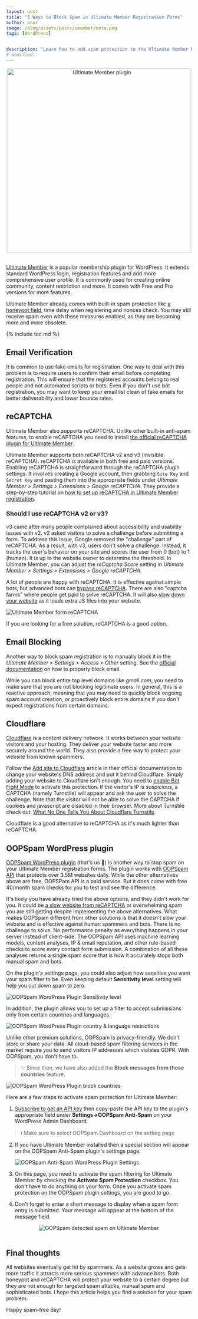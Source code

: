 ```yaml
---
layout: post
title: "5 Ways to Block Spam in Ultimate Member Registration Forms"
author: onar
image: /blog/assets/posts/umember/meta.png
tags: [WordPress]


description: "Learn how to add spam protection to the Ultimate Member Registration Form using these 5 different methods in WordPress."
# modified: 
---
```

<center>
<img loading="lazy"  width="500" alt="Ultimate Member plugin" src="/blog/assets/posts/umember/header.png">
</center>
<br/>

[Ultimate Member](https://ultimatemember.com/) is a popular membership plugin for WordPress. It extends standard WordPress login, registration features and add more comprehensive user profile. It is commonly used for creating online community, content restriction and more. It comes with Free and Pro versions for more features. 

Ultimate Member already comes with built-in spam protection like [a honeypot field](https://www.oopspam.com/blog/ways-to-stop-spam#honeypot-filter-spam-with-a-hidden-field), time delay when registering and nonces check. You may still receive spam even with these measures enabled, as they are becoming more and more obsolete.

{% include toc.md %}

## Email Verification

It is common to use fake emails for registration. One way to deal with this problem is to require users to confirm their email before completing registration. This will ensure that the registered accounts belong to real people and not automated scripts or bots. Even if you don't use bot registration, you may want to keep your email list clean of fake emails for better deliverability and lower bounce rates.

## reCAPTCHA

Ultimate Member also supports reCAPTCHA. Unlike other built-in anti-spam features, to enable reCAPTCHA you need to install [the official reCAPTCHA plugin for Ultimate Member](https://wordpress.org/plugins/um-recaptcha/).

Ultimate Member supports both reCAPTCHA v2 and v3 (invisible reCAPTCHA). reCAPTCHA is available in both free and paid versions. Enabling reCAPTCHA is straightforward through the reCAPTCHA plugin settings. It involves creating a Google account, then grabbing `Site Key` and `Secret Key` and pasting them into the appropriate fields under *Ultimate Member > Settings > Extensions > Google reCAPTCHA*. They provide a step-by-step tutorial on [how to set up reCAPTCHA in Ultimate Member registration](https://docs.ultimatemember.com/article/72-google-recaptcha).

### Should I use reCAPTCHA v2 or v3?

v3 came after many people complained about accessibility and usability issues with v2. v2 asked visitors to solve a challenge before submitting a form. To address this issue, Google removed the "challenge" part of reCAPTCHA. As a result, with v3, users don't solve a challenge. Instead, it tracks the user's behavior on your site and scores the user from 0 (bot) to 1 (human). It is up to the website owner to determine the threshold. In Ultimate Member, you can adjust the *reCaptcha Score* setting in *Ultimate Member > Settings > Extensions > Google reCAPTCHA*.

A lot of people are happy with reCAPTCHA. It is effective against simple bots, but advanced bots can [bypass reCAPTCHA](https://www.oopspam.com/blog/bypassing-captcha). There are also "captcha farms" where people get paid to solve reCAPTCHA. It will also [slow down your website](https://www.oopspam.com/blog/recaptcha-performance-analyses) as it loads extra JS files into your website.

![Ultimate Member form reCAPTCHA](/blog/assets/posts/umember/recaptcha.png "Ultimate Member form reCAPTCHA")

If you are looking for a free solution, reCAPTCHA is a good option.

## Email Blocking

Another way to block spam registration is to manually block it in the *Ultimate Member > Settings > Access > Other* setting. See the [official documentation](https://docs.ultimatemember.com/article/1604-block-email-address-on-registration) on how to properly block email.

While you can block entire top level domains like *gmail.com*, you need to make sure that you are not blocking legitimate users.
In general, this is a reactive approach, meaning that you may need to quickly block ongoing spam account creation, or proactively block entire domains if you don't expect registrations from certain domains.

## Cloudflare

[Cloudflare](https://www.cloudflare.com/) is a content delivery network. It works between your website visitors and your hosting. They deliver your website faster and more securely around the world. They also provide a free way to protect your website from known spammers.

Follow the [Add site to Cloudflare](https://developers.cloudflare.com/fundamentals/get-started/setup/add-site/) article in their official documentation to change your website's DNS address and put it behind Cloudflare. Simply adding your website to Cloudflare isn't enough. You need to [enable Bot Fight Mode](https://developers.cloudflare.com/bots/get-started/free/) to activate this protection. If the visitor's IP is suspicious, a CAPTCHA (namely Turnstile) will appear and ask the user to solve the challenge. Note that the visitor will not be able to solve the CAPTCHA if cookies and javascript are disabled in their browser. More about Turnstile check out: [What No One Tells You About Cloudflare Turnstile](https://www.oopspam.com/blog/cloudflare-turnstile).

Cloudflare is a good alternative to reCAPTCHA as it's much lighter than reCAPTCHA.

## OOPSpam WordPress plugin

[OOPSpam WordPress plugin](https://wordpress.org/plugins/oopspam-anti-spam/) (that's us 👋) is another way to stop spam on your Ultimate Member registration forms. The plugin works with [OOPSpam API](https://www.oopspam.com/) that protects over 3.5M websites daily. While the other alternatives above are free, OOPSPam API is a paid service. But it does come with free 40/month spam checks for you to test and see the difference.

It's likely you have already tried the above options, and they didn't work for you. It could be [a slow website from reCAPTCHA](https://www.oopspam.com/blog/recaptcha-performance-analyses) or overwhelming spam you are still getting despite implementing the above alternatives. What makes OOPSpam different from other solutions is that it doesn't slow your website and is effective against human spammers and bots. There is no challenge to solve. No performance penalty as everything happens in your server instead of client-side. The OOPSpam API uses machine learning models, content analyses, IP & email reputation, and other rule-based checks to score every contact form submission. A combination of all these analyses returns a single spam score that is how it accurately stops both manual spam and bots.

On the plugin's settings page, you could also adjust how sensitive you want your spam filter to be. Even keeping default __Sensitivity level__ setting will help you cut down spam to zero.

![OOPSpam WordPress Plugin Sensitivity level](https://www.oopspam.com/assets/WP_SensitivyLevel.jpg "OOPSpam WordPress Plugin Sensitivity level")

In addition, the plugin allows you to set up a filter to accept submissions only from certain countries and languages.

![OOPSpam WordPress Plugin country & language restrictions](https://www.oopspam.com/assets/country-language-filter.png "OOPSpam WordPress Plugin country & language restrictions")

Unlike other premium solutions, OOPSpam is privacy-friendly. We don't store or share your data. All cloud-based spam filtering services in the market require you to send visitors IP addresses which violates GDPR. With OOPSpam, you don't have to.

> ✨ Since then, we have also added the __Block messages from these countries__ feature.

![OOPSpam WordPress Plugin block countries](https://www.oopspam.com/blog/assets/wp-block-countries.png "OOPSpam WordPress Plugin block countries")

Here are a few steps to activate spam protection for Ultimate Member:

1. [Subscribe to get an API key](https://app.oopspam.com/Identity/Account/Register) then copy-paste the API key to the plugin's appropriate field under __Settings->OOPSpam Anti-Spam__ on your WordPress Admin Dashboard.

> ℹ️ Make sure to select OOPSpam Dashboard on the setting page

2. If you have Ultimate Member installed then a special section will appear on the OOPSpam Anti-Spam plugin's settings page.

    ![OOPSpam Anti-Spam WordPress Plugin Settings](/blog/assets/posts/umember/oopspam-umember-setting.png "OOPSpam Anti-Spam WordPress Plugin Settings")

3. On this page, you need to activate the spam filtering for Ultimate Member by checking the **Activate Spam Protection** checkbox. You don't have to do anything on your form. Once you activate spam protection on the OOPSpam plugin settings, you are good to go.

4. Don't forget to enter a short message to display when a spam form entry is submitted. Your message will appear at the bottom of the message field.

<center>
<img loading="lazy"  alt="OOPSpam detected spam on Ultimate Member" src="/blog/assets/posts/umember/umember-spam-detected.png">
</center>
<br/>

## Final thoughts

All websites eventually get hit by spammers. As a website grows and gets more traffic it attracts more serious spammers with advance bots. Both honeypot and reCAPTCHA will protect your website to a certain degree but they are not enough for targeted spam attacks, manual spam and sophisticated bots. I hope this article helps you find a solution for your spam problem.

Happy spam-free day!